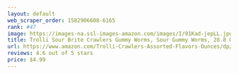 ```yaml
---
layout: default 
﻿web_scraper_order: 1582906608-6165
rank: #47
image: https://images-na.ssl-images-amazon.com/images/I/91Kad-jepLL.jpg
title: Trolli Sour Brite Crawlers Gummy Worms, Sour Gummy Worms, 28.8 Ounce
url: https://www.amazon.com/Trolli-Crawlers-Assorted-Flavors-Ounces/dp/B01N41NR6P/ref=zg_mw_grocery_47?_encoding=UTF8&psc=1&refRID=60J9MNPBBWB8RKQXQSF9
reviews: 4.6 out of 5 stars
price: $4.99 
---
```

